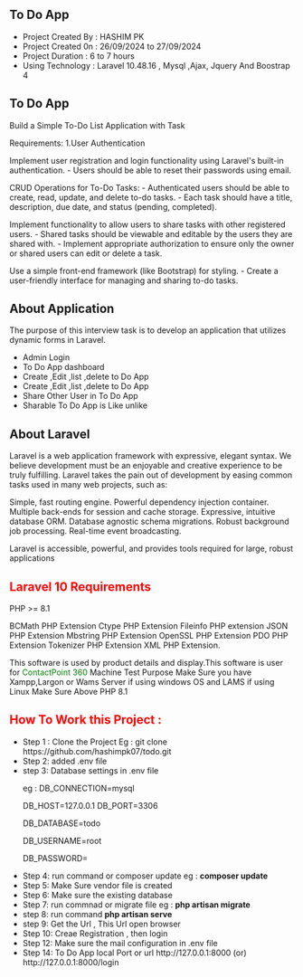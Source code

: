 ## To Do App
<ul>
    <li>Project Created By  : HASHIM PK  </li>
    <li>Project Created 0n  : 26/09/2024 to 27/09/2024 </li>
    <li>Project Duration    : 6 to 7 hours  </li>
    <li>Using Technology    : Laravel 10.48.16 , Mysql ,Ajax, Jquery  And Boostrap 4   </li>
</ul>
<h2 style="font-weight: bold";> To Do App   </h2>
<p>  Build a Simple To-Do List Application with Task   </p>
<p>  Requirements: 1.User Authentication </p>
<p>  Implement user registration and login functionality using Laravel's built-in authentication. - Users should be able to reset their passwords using email. </p>
<p>  CRUD Operations for To-Do Tasks: - Authenticated users should be able to create, read, update, and delete to-do tasks. - Each task should have a title, description, due        date, and status (pending, completed). </p>  
<p>  Implement functionality to allow users to share tasks with other registered users. - Shared tasks should be viewable and editable by the users they are shared with. - Implement appropriate authorization to ensure only the owner or shared users can edit or delete a task. </p>  
<p>  Use a simple front-end framework (like Bootstrap) for styling. - Create a user-friendly interface for managing and sharing to-do tasks.
</p>
<h2 style="font-weight: bold";>About Application</h2>
<p>The purpose of this interview task is to develop an application that utilizes dynamic forms in Laravel.</p>
<ul>
    <li>Admin Login </li>
    <li>To Do App dashboard</li>
    <li> Create ,Edit ,list ,delete to Do App  </li>
    <li> Create ,Edit ,list ,delete to Do App  </li>
    <li> Share Other User in To Do App  </li>
    <li> Sharable To Do App is Like unlike </li>
</ul>
<h2 style="font-weight: bold";>About Laravel</h2>
<p>Laravel is a web application framework with expressive, elegant syntax. We believe development must be an enjoyable and creative experience to be truly fulfilling. Laravel takes the pain out of development by easing common tasks used in many web projects, such as:
</p>
<p>Simple, fast routing engine.
Powerful dependency injection container.
Multiple back-ends for session and cache storage.
Expressive, intuitive database ORM.
Database agnostic schema migrations.
Robust background job processing.
Real-time event broadcasting.</p>
<p>Laravel is accessible, powerful, and provides tools required for large, robust applications</p>

<h2 style="color:red">Laravel 10 Requirements</h2>
<p>PHP >= 8.1 </p>
<p>BCMath PHP Extension Ctype PHP Extension Fileinfo PHP extension JSON PHP Extension Mbstring PHP Extension OpenSSL PHP Extension PDO PHP Extension Tokenizer PHP Extension XML PHP Extension.

This software is used by product details and display.This software is user for <span style="color : green">ContactPoint 360</span>  Machine Test Purpose Make Sure you have Xampp,Largon or Wams Server if using windows OS and LAMS if using Linux Make Sure Above PHP 8.1 </p>
<h2 style="color:red">How To Work this Project : </h2>
<ul>
    <li>Step 1 : Clone the Project Eg : git clone https://github.com/hashimpk07/todo.git </li>
    <li>Step 2: added .env file</li>
    <li>step 3: Database settings in .env file 
        <p> eg : DB_CONNECTION=mysql </p>
        <p> DB_HOST=127.0.0.1 DB_PORT=3306 </p>
        <p> DB_DATABASE=todo  </p>
        <p> DB_USERNAME=root </p>
        <p> DB_PASSWORD= </p>
    </li>
    <li>Step 4: run command or composer update eg : <b> composer update </b></li>
    <li>Step 5: Make Sure vendor file is created </li>
    <li>Step 6: Make sure the existing database</li>
    <li>Step 7: run commnad or migrate file eg : <b> php artisan migrate </b> </li>
    <li>step 8: run command  <b> php artisan serve </b> </li>
    <li>step 9: Get the Url , This Url open browser </li>
    <li>Step 10: Creae Registration , then login</li>
    <li>Step 12: Make sure the mail configuration in .env file </li>
    <li>Step 14: To Do App local Port or url   http://127.0.0.1:8000 (or)  http://127.0.0.1:8000/login </li>
   
</ul>

